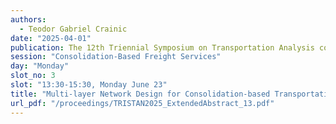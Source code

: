```yaml
---
authors:
  - Teodor Gabriel Crainic
date: "2025-04-01"
publication: The 12th Triennial Symposium on Transportation Analysis conference
session: "Consolidation-Based Freight Services"
day: "Monday"
slot_no: 3
slot: "13:30-15:30, Monday June 23"
title: "Multi-layer Network Design for Consolidation-based Transportation Planning"
url_pdf: "/proceedings/TRISTAN2025_ExtendedAbstract_13.pdf"
---
```

